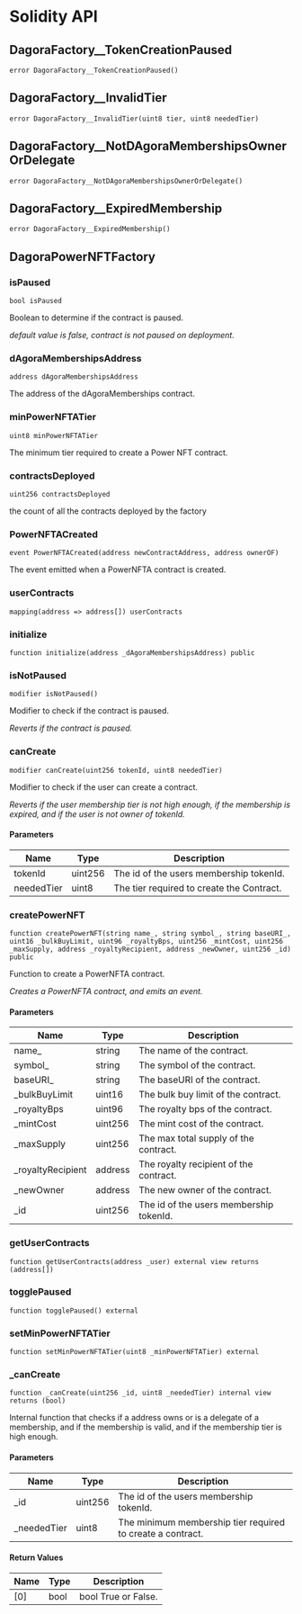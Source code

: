 # Solidity API

## DagoraFactory__TokenCreationPaused

```solidity
error DagoraFactory__TokenCreationPaused()
```

## DagoraFactory__InvalidTier

```solidity
error DagoraFactory__InvalidTier(uint8 tier, uint8 neededTier)
```

## DagoraFactory__NotDAgoraMembershipsOwnerOrDelegate

```solidity
error DagoraFactory__NotDAgoraMembershipsOwnerOrDelegate()
```

## DagoraFactory__ExpiredMembership

```solidity
error DagoraFactory__ExpiredMembership()
```

## DagoraPowerNFTFactory

### isPaused

```solidity
bool isPaused
```

Boolean to determine if the contract is paused.

_default value is false, contract is not paused on deployment._

### dAgoraMembershipsAddress

```solidity
address dAgoraMembershipsAddress
```

The address of the dAgoraMemberships contract.

### minPowerNFTATier

```solidity
uint8 minPowerNFTATier
```

The minimum tier required to create a Power NFT contract.

### contractsDeployed

```solidity
uint256 contractsDeployed
```

the count of all the contracts deployed by the factory

### PowerNFTACreated

```solidity
event PowerNFTACreated(address newContractAddress, address ownerOF)
```

The event emitted when a PowerNFTA contract is created.

### userContracts

```solidity
mapping(address => address[]) userContracts
```

### initialize

```solidity
function initialize(address _dAgoraMembershipsAddress) public
```

### isNotPaused

```solidity
modifier isNotPaused()
```

Modifier to check if the contract is paused.

_Reverts if the contract is paused._

### canCreate

```solidity
modifier canCreate(uint256 tokenId, uint8 neededTier)
```

Modifier to check if the user can create a contract.

_Reverts if the user membership tier is not high enough, if the membership is expired, and if the user is not owner of tokenId._

#### Parameters

| Name | Type | Description |
| ---- | ---- | ----------- |
| tokenId | uint256 | The id of the users membership tokenId. |
| neededTier | uint8 | The tier required to create the Contract. |

### createPowerNFT

```solidity
function createPowerNFT(string name_, string symbol_, string baseURI_, uint16 _bulkBuyLimit, uint96 _royaltyBps, uint256 _mintCost, uint256 _maxSupply, address _royaltyRecipient, address _newOwner, uint256 _id) public
```

Function to create a PowerNFTA contract.

_Creates a PowerNFTA contract, and emits an event._

#### Parameters

| Name | Type | Description |
| ---- | ---- | ----------- |
| name_ | string | The name of the contract. |
| symbol_ | string | The symbol of the contract. |
| baseURI_ | string | The baseURI of the contract. |
| _bulkBuyLimit | uint16 | The bulk buy limit of the contract. |
| _royaltyBps | uint96 | The royalty bps of the contract. |
| _mintCost | uint256 | The mint cost of the contract. |
| _maxSupply | uint256 | The max total supply of the contract. |
| _royaltyRecipient | address | The royalty recipient of the contract. |
| _newOwner | address | The new owner of the contract. |
| _id | uint256 | The id of the users membership tokenId. |

### getUserContracts

```solidity
function getUserContracts(address _user) external view returns (address[])
```

### togglePaused

```solidity
function togglePaused() external
```

### setMinPowerNFTATier

```solidity
function setMinPowerNFTATier(uint8 _minPowerNFTATier) external
```

### _canCreate

```solidity
function _canCreate(uint256 _id, uint8 _neededTier) internal view returns (bool)
```

Internal function that checks if a address owns or is a delegate of a membership, and if the membership is valid, and if the membership tier is high enough.

#### Parameters

| Name | Type | Description |
| ---- | ---- | ----------- |
| _id | uint256 | The id of the users membership tokenId. |
| _neededTier | uint8 | The minimum membership tier required to create a contract. |

#### Return Values

| Name | Type | Description |
| ---- | ---- | ----------- |
| [0] | bool | bool True or False. |

